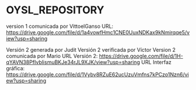 ﻿# OYSL_REPOSITORY
version 1 comunicada por VittoelGanso 
URL: https://drive.google.com/file/d/1a4vowfHmc1CNE0UuxNDKax9kNmirqqe5/view?usp=sharing

Versión 2 generada por Judit 
Versión 2 verificada por Víctor
Version 2 comunicada por Mario
URL Versión 2: https://drive.google.com/file/d/1H-qYAVN38PfIvblismuBKJe34rJL9XJK/view?usp=sharing
URL Interfaz gráfica: https://drive.google.com/file/d/1Vybv8RZuE62ucUzuVmfns7kPCzo1Nzn6/view?usp=sharing
